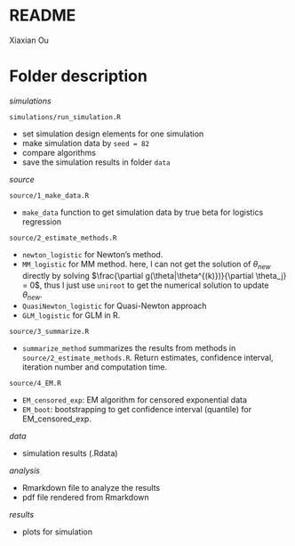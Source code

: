 README
================
Xiaxian Ou

# Folder description

*simulations*

`simulations/run_simulation.R`

- set simulation design elements for one simulation
- make simulation data by `seed = 82`
- compare algorithms
- save the simulation results in folder `data`

*source*

`source/1_make_data.R`

- `make_data` function to get simulation data by true beta for logistics
  regression

`source/2_estimate_methods.R`

- `newton_logistic` for Newton’s method.
- `MM_logistic` for MM method. here, I can not get the solution of
  $\theta_{new}$ directly by solving
  $\frac{\partial g(\theta|\theta^{(k)})}{\partial \theta_j} = 0$, thus
  I just use `uniroot` to get the numerical solution to update
  $\theta_{new}$.
- `QuasiNewton_logistic` for Quasi-Newton approach
- `GLM_logistic` for GLM in R.

`source/3_summarize.R`

- `summarize_method` summarizes the results from methods in
  `source/2_estimate_methods.R`. Return estimates, confidence interval,
  iteration number and computation time.

`source/4_EM.R`

- `EM_censored_exp`: EM algorithm for censored exponential data
- `EM_boot`: bootstrapping to get confidence interval (quantile) for
  EM_censored_exp.

*data*

- simulation results (.Rdata)

*analysis*

- Rmarkdown file to analyze the results
- pdf file rendered from Rmarkdown

*results*

- plots for simulation
